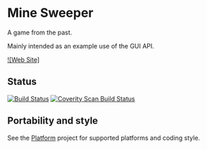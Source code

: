 # Mine Sweeper

A game from the past.

Mainly intended as an example use of the GUI API.

[![Web Site]](https://anotherjohnh.github.io/MineSweeper/)

## Status

[![Build Status](https://travis-ci.org/AnotherJohnH/MineSweeper.svg?branch=master)](https://travis-ci.org/AnotherJohnH/MineSweeper)
[![Coverity Scan Build Status](https://scan.coverity.com/projects/13949/badge.svg)](https://scan.coverity.com/projects/anotherjohnh-minesweeper)

## Portability and style

See the [Platform](https://github.com/AnotherJohnH/Platform) project for supported platforms
and coding style.
